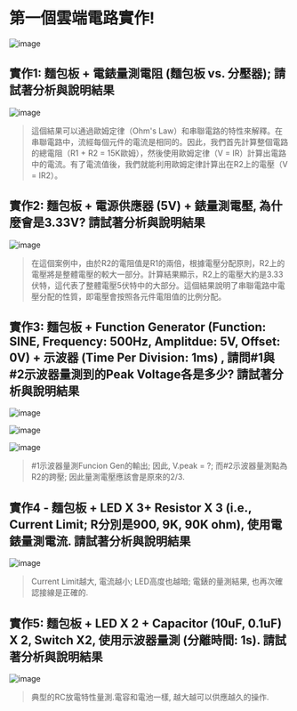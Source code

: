 # 第一個雲端電路實作!

![image](https://github.com/Grace-TA/eCircuitLab2024/assets/89304181/b718cc25-ef84-4d64-b6e5-55073df51817)

## 實作1: 麵包板 + 電錶量測電阻 (麵包板 vs. 分壓器); 請試著分析與說明結果

![image](https://github.com/Grace-TA/eCircuitLab2024/assets/89304181/90666364-9f42-40a7-88fb-06a181798609)

> 這個結果可以通過歐姆定律（Ohm's Law）和串聯電路的特性來解釋。在串聯電路中，流經每個元件的電流是相同的。因此，我們首先計算整個電路的總電阻（R1 + R2 = 15K歐姆），然後使用歐姆定律（V = IR）計算出電路中的電流。有了電流值後，我們就能利用歐姆定律計算出在R2上的電壓（V = IR2）。


## 實作2: 麵包板 + 電源供應器 (5V) + 錶量測電壓, 為什麼會是3.33V? 請試著分析與說明結果

![image](https://github.com/Grace-TA/eCircuitLab2024/assets/89304181/2d1d7497-e2f8-413c-9d0f-e64b696b785e)

> 在這個案例中，由於R2的電阻值是R1的兩倍，根據電壓分配原則，R2上的電壓將是整體電壓的較大一部分。計算結果顯示，R2上的電壓大約是3.33伏特，這代表了整體電壓5伏特中的大部分。這個結果說明了串聯電路中電壓分配的性質，即電壓會按照各元件電阻值的比例分配。

## 實作3: 麵包板 + Function Generator (Function: SINE, Frequency: 500Hz, Amplitdue: 5V, Offset: 0V) + 示波器 (Time Per Division: 1ms) , 請問#1與#2示波器量測到的Peak Voltage各是多少? 請試著分析與說明結果

![image](https://github.com/Grace-TA/eCircuitLab2024/assets/89304181/c35eb40f-09dd-4c06-8463-b487a6ae1a1a)

![image](https://github.com/Grace-TA/eCircuitLab2024/assets/89304181/701b9cbb-f5b5-4d9e-b69e-4097bb0b8742)

![image](https://github.com/Grace-TA/eCircuitLab2024/assets/89304181/da76dba6-261f-4a65-b3eb-dd1f8ce6e2bf)


> #1示波器量測Funcion Gen的輸出; 因此, V.peak = ?; 而#2示波器量測點為R2的跨壓; 因此量測電壓應該會是原來的2/3.

## 實作4 - 麵包板 + LED X 3+ Resistor X 3 (i.e., Current Limit; R分別是900, 9K, 90K ohm), 使用電錶量測電流. 請試著分析與說明結果

![image](https://github.com/Grace-TA/eCircuitLab2024/assets/89304181/37323de7-f90b-4991-96aa-5f85de786820)

> Current Limit越大, 電流越小; LED高度也越暗; 電錶的量測結果, 也再次確認接線是正確的.

## 實作5: 麵包板 + LED X 2 + Capacitor (10uF, 0.1uF) X 2, Switch X2, 使用示波器量測 (分離時間: 1s). 請試著分析與說明結果

![image](https://github.com/Grace-TA/eCircuitLab2024/assets/89304181/2198c2bd-0966-4558-a713-57ae36d6cf48)

> 典型的RC放電特性量測.電容和電池一樣, 越大越可以供應越久的操作. 
